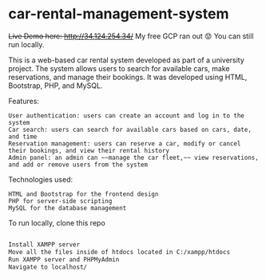 # car-rental-management-system

~~Live Demo here: http://34.124.254.34/~~ My free GCP ran out 😟 You can still run locally.

This is a web-based car rental system developed as part of a university project. The system allows users to search for available cars, make reservations, and manage their bookings. It was developed using HTML, Bootstrap, PHP, and MySQL.

Features:

    User authentication: users can create an account and log in to the system
    Car search: users can search for available cars based on cars, date, and time
    Reservation management: users can reserve a car, modify or cancel their bookings, and view their rental history
    Admin panel: an admin can ~~manage the car fleet,~~ view reservations, and add or remove users from the system

Technologies used:

    HTML and Bootstrap for the frontend design
    PHP for server-side scripting
    MySQL for the database management

To run locally, clone this repo

```bash

Install XAMPP server
Move all the files inside of htdocs located in C:/xampp/htdocs
Run XAMPP server and PHPMyAdmin
Navigate to localhost/
